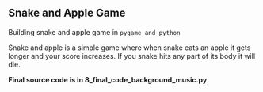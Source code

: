 ## Snake and Apple Game
Building snake and apple game in `pygame and python`

Snake and apple is a simple game where when snake eats an apple it gets longer and your score increases. If you snake hits any part of its body it will die.

**Final source code is in 8_final_code_background_music.py**
